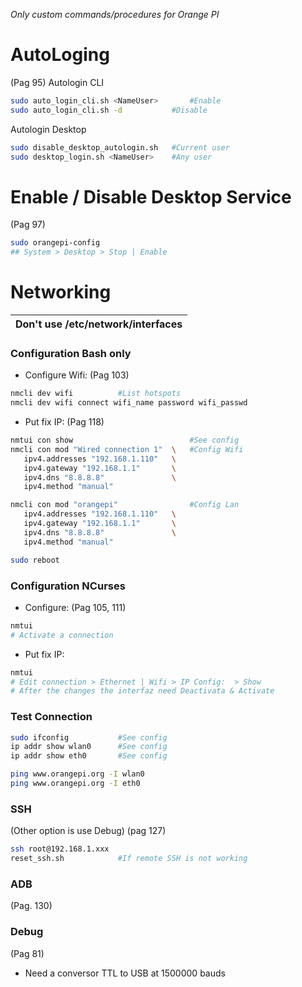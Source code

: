 _Only custom commands/procedures for Orange PI_


# AutoLoging
(Pag 95)
Autologin CLI
```bash
sudo auto_login_cli.sh <NameUser>   	#Enable
sudo auto_login_cli.sh -d			#Disable
```
Autologin Desktop
```bash
sudo disable_desktop_autologin.sh 	#Current user
sudo desktop_login.sh <NameUser>	#Any user
```

# Enable / Disable Desktop Service
(Pag 97)
```bash
sudo orangepi-config				
## System > Desktop > Stop | Enable
```


# Networking
|  **Don't use /etc/network/interfaces** |
| --- | 

### Configuration Bash only

* Configure Wifi: (Pag 103)
```bash
nmcli dev wifi			#List hotspots
nmcli dev wifi connect wifi_name password wifi_passwd
```

* Put fix IP: (Pag 118)
```bash
nmtui con show  						#See config
nmcli con mod "Wired connection 1" 	\	#Config Wifi
   ipv4.addresses "192.168.1.110" 	\
   ipv4.gateway "192.168.1.1" 		\
   ipv4.dns "8.8.8.8" 				\
   ipv4.method "manual"

nmcli con mod "orangepi"				#Config Lan
   ipv4.addresses "192.168.1.110" 	\
   ipv4.gateway "192.168.1.1" 		\
   ipv4.dns "8.8.8.8" 				\
   ipv4.method "manual"

sudo reboot
```


### Configuration NCurses

* Configure: (Pag 105, 111)
```bash
nmtui
# Activate a connection
```
* Put fix IP:
```bash
nmtui
# Edit connection > Ethernet | Wifi > IP Config:  > Show
# After the changes the interfaz need Deactivata & Activate
```

### Test Connection
```bash
sudo ifconfig			#See config
ip addr show wlan0		#See config
ip addr show eth0		#See config

ping www.orangepi.org -I wlan0
ping www.orangepi.org -I eth0
```

### SSH
(Other option is use Debug)
(pag 127)

```bash
ssh root@192.168.1.xxx
reset_ssh.sh			#If remote SSH is not working
```


### ADB
(Pag. 130)

### Debug
(Pag 81)
* Need a conversor TTL to USB at 1500000 bauds